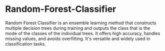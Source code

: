 # Random-Forest-Classifier
Random Forest Classifier is an ensemble learning method that constructs multiple decision trees during training and outputs the class that is the mode of the classes of the individual trees. It offers high accuracy, handles missing values, and avoids overfitting. It's versatile and widely used in classification tasks.
